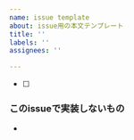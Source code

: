 ```yaml
---
name: issue template
about: issue用の本文テンプレート
title: ''
labels: ''
assignees: ''

---
```


- [ ] 

### このissueで実装しないもの
-
